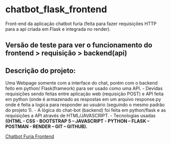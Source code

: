 # chatbot_flask_frontend
Front-end da aplicação chatbot furia (feita para fazer requisições HTTP para a api criada em Flask e integrada no render).

## Versão de teste para ver o funcionamento do frontend > requisição > backend(api)

## Descrição do projeto:
<p> 
Uma Webpage somente com a interface do chat, porém com o backend feito em python/ Flask(frameork) para ser usado como uma API.
- Devidas requisições sendo feitas entre aplicação web (requisição POST) e API feita em python (onde é armazenado as respostas em um arquivo response.py onde é feita a logica para responder ao usuário (seguindo o mesmo padrão do projeto 1).
- A lógica do chat-bot (backend) foi feita em python/flask  e as requisições a API através de HTML/JAVASCRIPT.
- Tecnologias usadas <strong>((HTML - CSS - BOOTSTRAP 5 – JAVASCRIPT -  PYTHON – FLASK – POSTMAN - RENDER – GIT – GITHUB).</strong>
</p>
<a href="https://chatbot-flask-frontend.vercel.app/">Chatbot Furia Frontend</a>
